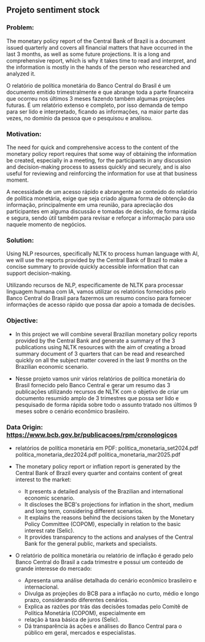 ## Projeto sentiment stock
### Problem:
The monetary policy report of the Central Bank of Brazil is a document issued quarterly and covers all financial matters that have occurred in the last 3 months, as well as some future projections. It is a long and comprehensive report, which is why it takes time to read and interpret, and the information is mostly in the hands of the person who researched and analyzed it.

O relatório de política monetária do Banco Central do Brasil é um documento emitido trimestralmente e que abrange toda a parte financeira que ocorreu nos últimos 3 meses fazendo também algumas projeções futuras. É um relatório extenso e completo, por isso demanda de tempo para ser lido e interpretado, ficando as informações, na maior parte das vezes, no domínio da pessoa que o pesquisou e analisou.

### Motivation:
The need for quick and comprehensive access to the content of the monetary policy report requires that some way of obtaining the information be created, especially in a meeting, for the participants in any discussion and decision-making process to assess quickly and securely, and is also useful for reviewing and reinforcing the information for use at that business moment.

A necessidade de um acesso rápido e abrangente ao conteúdo do relatório de política monetária, exige que seja criado alguma forma de obtenção da informação, principalmente em uma reunião, para apreciação dos participantes em alguma discussão e tomadas de decisão, de forma rápida e segura, sendo útil também para revisar e reforçar a informação para uso naquele momento de negócios.

### Solution:
Using NLP resources, specifically NLTK to process human language with AI, we will use the reports provided by the Central Bank of Brazil to make a concise summary to provide quickly accessible information that can support decision-making.

Utilizando recursos de NLP, especificamente de NLTK para processar linguagem humana com IA, vamos utilizar os relatórios fornecidos pelo Banco Central do Brasil para fazermos um resumo conciso para fornecer informações de acesso rápido que possa dar apoio a tomada de decisões.

### Objective:
- In this project we will combine several Brazilian monetary policy reports provided by the Central Bank and generate a summary of the 3 publications using NLTK resources with the aim of creating a broad summary document of 3 quarters that can be read and researched quickly on all the subject matter covered in the last 9 months on the Brazilian economic scenario.

- Nesse projeto vamos unir vários relatórios de política monetária do Brasil fornecido pelo Banco Central e gerar um resumo das 3 publicações utilizando recursos de NLTK com o objetivo de criar um documento resumido amplo de 3 trimestres que possa ser lido e pesquisado de forma rápida sobre todo o assunto tratado nos últimos 9 meses sobre o cenário econômico brasileiro.

### Data Origin: https://www.bcb.gov.br/publicacoes/rpm/cronologicos
- relatórios de política monetária em PDF: 
politica_monetaria_set2024.pdf
politica_monetaria_dez2024.pdf
politica_monetaria_mar2025.pdf

- The monetary policy report or inflation report is generated by the Central Bank of Brazil every quarter and contains content of great interest to the market:
    - It presents a detailed analysis of the Brazilian and international economic scenario.
    - It discloses the BCB's projections for inflation in the short, medium and long term, considering different scenarios.
    - It explains the reasons behind the decisions taken by the Monetary Policy Committee (COPOM), especially in relation to the basic interest rate (Selic).
    - It provides transparency to the actions and analyses of the Central Bank for the general public, markets and specialists.

- O relatório de política monetária ou relatório de inflação é gerado pelo Banco Central do Brasil a cada trimestre e possui um conteúdo de grande interesse do mercado:
    - Apresenta uma análise detalhada do cenário econômico brasileiro e internacional. 
    - Divulga as projeções do BCB para a inflação no curto, médio e longo prazo, considerando diferentes cenários. 
    - Explica as razões por trás das decisões tomadas pelo Comitê de Política Monetária (COPOM), especialmente em 
    - relação à taxa básica de juros (Selic). 
    - Dá transparência às ações e análises do Banco Central para o público em geral, mercados e especialistas.